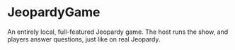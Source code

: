 # JeopardyGame
An entirely local, full-featured Jeopardy game. The host runs the show, and players answer questions, just like on real Jeopardy.
